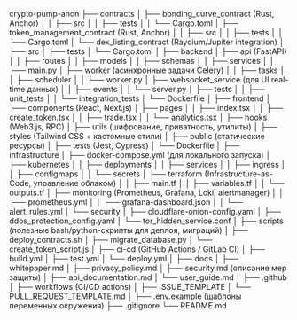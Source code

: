 crypto-pump-anon
├── contracts
│   ├── bonding_curve_contract (Rust, Anchor)
│   │   ├── src
│   │   ├── tests
│   │   └── Cargo.toml
│   ├── token_management_contract (Rust, Anchor)
│   │   ├── src
│   │   ├── tests
│   │   └── Cargo.toml
│   └── dex_listing_contract (Raydium/Jupiter integration)
│       ├── src
│       ├── tests
│       └── Cargo.toml
│
├── backend
│   ├── api (FastAPI)
│   │   ├── routes
│   │   ├── models
│   │   ├── schemas
│   │   ├── services
│   │   └── main.py
│   ├── worker (асинхронные задачи Celery)
│   │   ├── tasks
│   │   ├── scheduler
│   │   └── worker.py
│   ├── websocket_service (для UI real-time данных)
│   │   ├── events
│   │   └── server.py
│   ├── tests
│   │   ├── unit_tests
│   │   └── integration_tests
│   └── Dockerfile
│
├── frontend
│   ├── components (React, Next.js)
│   ├── pages
│   │   ├── index.tsx
│   │   ├── create_token.tsx
│   │   ├── trade.tsx
│   │   └── analytics.tsx
│   ├── hooks (Web3.js, RPC)
│   ├── utils (шифрование, приватность, утилиты)
│   ├── styles (Tailwind CSS + кастомные стили)
│   ├── public (статические ресурсы)
│   ├── tests (Jest, Cypress)
│   └── Dockerfile
│
├── infrastructure
│   ├── docker-compose.yml (для локального запуска)
│   ├── kubernetes
│   │   ├── deployments
│   │   ├── services
│   │   ├── ingress
│   │   ├── configmaps
│   │   └── secrets
│   ├── terraform (Infrastructure-as-Code, управление облаком)
│   │   ├── main.tf
│   │   ├── variables.tf
│   │   └── outputs.tf
│   ├── monitoring (Prometheus, Grafana, Loki, alertmanager)
│   │   ├── prometheus.yml
│   │   ├── grafana-dashboard.json
│   │   └── alert_rules.yml
│   └── security
│       ├── cloudflare-onion-config.yaml
│       ├── ddos_protection_config.yaml
│       └── tor_hidden_service.conf
│
├── scripts (полезные bash/python-скрипты для деплоя, миграций)
│   ├── deploy_contracts.sh
│   ├── migrate_database.py
│   └── create_token_script.js
│
├── ci-cd (GitHub Actions / GitLab CI)
│   ├── build.yml
│   ├── test.yml
│   └── deploy.yml
│
├── docs
│   ├── whitepaper.md
│   ├── privacy_policy.md
│   ├── security.md (описание мер защиты)
│   ├── api_documentation.md
│   └── user_guide.md
│
├── .github
│   ├── workflows (CI/CD actions)
│   ├── ISSUE_TEMPLATE
│   └── PULL_REQUEST_TEMPLATE.md
│
├── .env.example (шаблоны переменных окружения)
├── .gitignore
└── README.md
